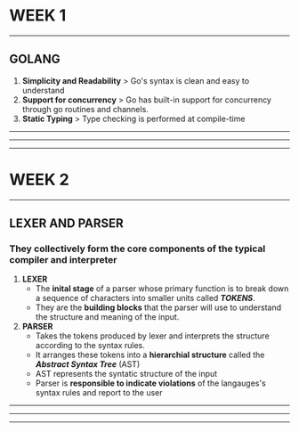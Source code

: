 # WEEK 1 
-------
## GOLANG
1. **Simplicity and Readability** > Go's syntax is clean and easy to understand
2. **Support for concurrency** >  Go has built-in support for concurrency through go routines and channels.
3. **Static Typing** > Type checking is performed at compile-time


----------
----------
----------
# WEEK 2
-------
## LEXER AND PARSER
### They collectively form the core components of the typical compiler and interpreter 
1. **LEXER**  
    - The **inital stage** of a parser whose primary function is to break down a sequence of characters into smaller units called ***TOKENS***.
    - They are the **building blocks** that the parser will use to understand the structure and meaning of the input.
2. **PARSER** 
    - Takes the tokens produced by lexer and interprets the structure according to the syntax rules. 
    - It arranges these tokens into a **hierarchial structure** called the ***Abstract Syntax Tree*** (AST)
    - AST represents the syntatic structure of the input
    - Parser is **responsible to indicate violations** of the langauges's syntax rules and report to the user
---------
---------
---------
